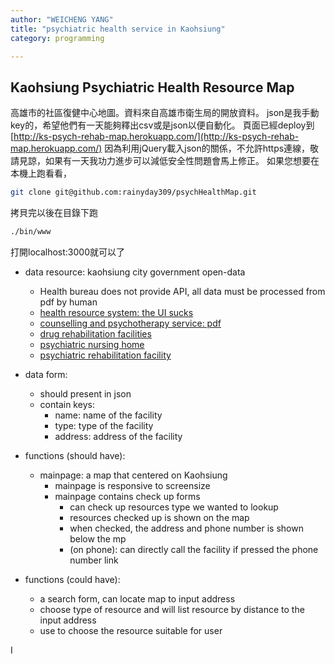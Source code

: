 ```yaml
---
author: "WEICHENG YANG"
title: "psychiatric health service in Kaohsiung"
category: programming

---
```


## Kaohsiung Psychiatric Health Resource Map

高雄市的社區復健中心地圖。資料來自高雄市衛生局的開放資料。
json是我手動key的，希望他們有一天能夠釋出csv或是json以便自動化。
頁面已經deploy到[http://ks-psych-rehab-map.herokuapp.com/](http://ks-psych-rehab-map.herokuapp.com/)
因為利用jQuery載入json的關係，不允許https連線，敬請見諒，如果有一天我功力進步可以減低安全性問題會馬上修正。
如果您想要在本機上跑看看，

```bash
git clone git@github.com:rainyday309/psychHealthMap.git
```

拷貝完以後在目錄下跑

```bash
./bin/www
```

打開localhost:3000就可以了

- data resource: kaohsiung city government open-data
  - Health bureau does not provide API, all data must be processed from pdf by human
  - [health resource system: the UI sucks](http://khd.kcg.gov.tw/Main.aspx?sn=986)
  - [counselling and psychotherapy service: pdf](http://data.kaohsiung.gov.tw/Opendata/DetailList.aspx?CaseNo1=AG&CaseNo2=42&Lang=C&FolderType=O)
  - [drug rehabilitation facilities](http://data.kaohsiung.gov.tw/Opendata/DetailList.aspx?CaseNo1=AG&CaseNo2=43&Lang=C&FolderType=O)
  - [psychiatric nursing home](http://data.kaohsiung.gov.tw/Opendata/DetailList.aspx?CaseNo1=AG&CaseNo2=44&Lang=C&FolderType=O)
  - [psychiatric rehabilitation facility](http://data.kaohsiung.gov.tw/Opendata/DetailList.aspx?CaseNo1=AG&CaseNo2=45&Lang=C&FolderType=O)

- data form:
  - should present in json  
  - contain keys:  
    - name: name of the facility
    - type: type of the facility
    - address: address of the facility
- functions (should have):
  - mainpage: a map that centered on Kaohsiung
    - mainpage is responsive to screensize
    - mainpage contains check up forms
      - can check up resources type we wanted to lookup
      - resources checked up is shown on the map
      - when checked, the address and phone number is shown below the mp
      - (on phone): can directly call the facility if pressed the phone number link
- functions (could have):
  - a search form, can locate map to input address
  - choose type of resource and will list resource by distance to the input address
  - use to choose the resource suitable for user

I
